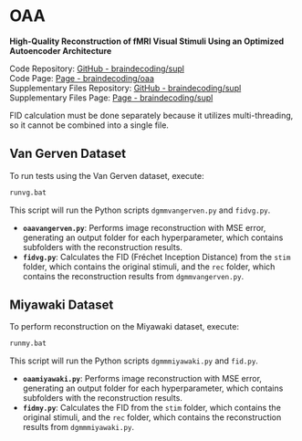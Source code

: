 # OAA  

**High-Quality Reconstruction of fMRI Visual Stimuli Using an Optimized Autoencoder Architecture**  

Code Repository: [GitHub - braindecoding/supl](https://github.com/braindecoding/oaa)  
Code Page: [Page - braindecoding/oaa](https://braindecoding.github.io/oaa/)  
Supplementary Files Repository: [GitHub - braindecoding/supl](https://github.com/braindecoding/supl)  
Supplementary Files Page: [Page - braindecoding/supl](https://braindecoding.github.io/supl/)  


FID calculation must be done separately because it utilizes multi-threading, so it cannot be combined into a single file.  

## Van Gerven Dataset  

To run tests using the Van Gerven dataset, execute:  

```sh
runvg.bat
```  

This script will run the Python scripts `dgmmvangerven.py` and `fidvg.py`.  

- **`oaavangerven.py`**: Performs image reconstruction with MSE error, generating an output folder for each hyperparameter, which contains subfolders with the reconstruction results.  
- **`fidvg.py`**: Calculates the FID (Fréchet Inception Distance) from the `stim` folder, which contains the original stimuli, and the `rec` folder, which contains the reconstruction results from `dgmmvangerven.py`.  

## Miyawaki Dataset  

To perform reconstruction on the Miyawaki dataset, execute:  

```sh
runmy.bat
```  

This script will run the Python scripts `dgmmmiyawaki.py` and `fid.py`.  

- **`oaamiyawaki.py`**: Performs image reconstruction with MSE error, generating an output folder for each hyperparameter, which contains subfolders with the reconstruction results.  
- **`fidmy.py`**: Calculates the FID from the `stim` folder, which contains the original stimuli, and the `rec` folder, which contains the reconstruction results from `dgmmmiyawaki.py`.  
